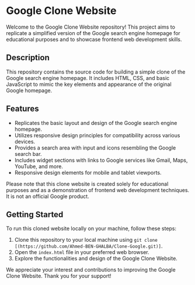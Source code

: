 # Google Clone Website

Welcome to the Google Clone Website repository! This project aims to replicate a simplified version of the Google search engine homepage for educational purposes and to showcase frontend web development skills.

## Description

This repository contains the source code for building a simple clone of the Google search engine homepage. It includes HTML, CSS, and basic JavaScript to mimic the key elements and appearance of the original Google homepage.

## Features

- Replicates the basic layout and design of the Google search engine homepage.
- Utilizes responsive design principles for compatibility across various devices.
- Provides a search area with input and icons resembling the Google search bar.
- Includes widget sections with links to Google services like Gmail, Maps, YouTube, and more.
- Responsive design elements for mobile and tablet viewports.

Please note that this clone website is created solely for educational purposes and as a demonstration of frontend web development techniques. It is not an official Google product.

## Getting Started

To run this cloned website locally on your machine, follow these steps:

1. Clone this repository to your local machine using `git clone [(https://github.com/Ahmed-BEN-GHALBA/Clone-Google.git)]`.
2. Open the `index.html` file in your preferred web browser.
3. Explore the functionalities and design of the Google Clone Website.


We appreciate your interest and contributions to improving the Google Clone Website. Thank you for your support!

